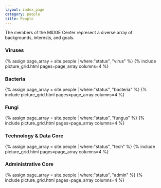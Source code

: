 ```yaml
---
layout: index_page
category: people
title: People
---
```


The members of the MIDGE Center represent a diverse array of backgrounds, interests, and goals.

### Viruses
{% assign page_array = site.people | where:"status", "virus"    %}
{% include picture_grid.html pages=page_array columns=4	%}

### Bacteria
{% assign page_array = site.people | where:"status", "bacteria" %}
{% include picture_grid.html pages=page_array columns=4	%}

### Fungi
{% assign page_array = site.people | where:"status", "fungus"   %}
{% include picture_grid.html pages=page_array columns=4	%}

### Technology & Data Core
{% assign page_array = site.people | where:"status", "tech"     %}
{% include picture_grid.html pages=page_array columns=4	%}

### Administrative Core
{% assign page_array = site.people | where:"status", "admin"    %}
{% include picture_grid.html pages=page_array columns=4	%}
